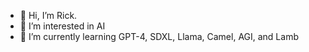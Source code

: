 - 👋 Hi, I’m Rick.
- 👀 I’m interested in AI 
- 🌱 I’m currently learning GPT-4, SDXL, Llama, Camel, AGI, and Lamb


<!---
Rick-meatbag/Rick-meatbag is a ✨ special ✨ repository because its `README.md` (this file) appears on your GitHub profile.
You can click the Preview link to take a look at your changes.
--->
